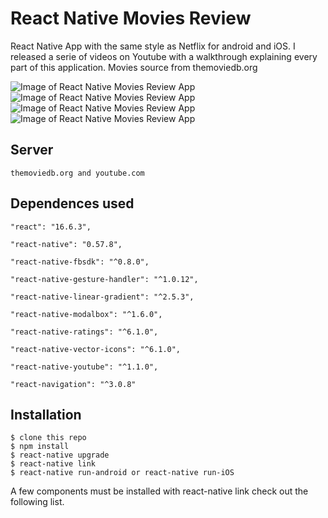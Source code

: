 # React Native Movies Review

React Native App with the same style as Netflix for android and iOS. I released a serie of videos on Youtube with a walkthrough explaining every part of this application. Movies source from themoviedb.org

![Image of React Native Movies Review App](Screenshots/Genders.png)
![Image of React Native Movies Review App](Movies.png)
![Image of React Native Movies Review App](Movie_Detail_1.png)
![Image of React Native Movies Review App](Movie_Detail_2.png)

Server
-----
    themoviedb.org and youtube.com

Dependences used
------------
    "react": "16.6.3",

    "react-native": "0.57.8",

    "react-native-fbsdk": "^0.8.0",

    "react-native-gesture-handler": "^1.0.12",

    "react-native-linear-gradient": "^2.5.3",

    "react-native-modalbox": "^1.6.0",

    "react-native-ratings": "^6.1.0",

    "react-native-vector-icons": "^6.1.0",

    "react-native-youtube": "^1.1.0",
    
    "react-navigation": "^3.0.8"

Installation
------------
    $ clone this repo
    $ npm install
    $ react-native upgrade
    $ react-native link
    $ react-native run-android or react-native run-iOS 

A few components must be installed with react-native link check out the following list.
